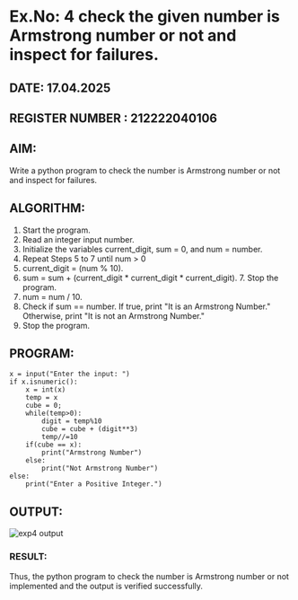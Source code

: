 # Ex.No: 4 check the given number is Armstrong number or not and inspect for failures.
## DATE: 17.04.2025                                                                          
## REGISTER NUMBER : 212222040106
## AIM: 
Write a python program to check the number is Armstrong number or not and inspect for failures.

## ALGORITHM:
1.  Start the program.
2.	Read an integer input number.
3.	Initialize the variables current_digit, sum = 0, and num = number.
4.	Repeat Steps 5 to 7 until num > 0
5.	current_digit = (num % 10).
6.	sum = sum + (current_digit * current_digit * current_digit). 7. Stop the program.
7.	num = num / 10.
8.	Check if sum == number. If true, print "It is an Armstrong Number." Otherwise, print "It is not an Armstrong Number."
9.	Stop the program.

## PROGRAM:
```
x = input("Enter the input: ") 
if x.isnumeric(): 
    x = int(x) 
    temp = x 
    cube = 0; 
    while(temp>0): 
        digit = temp%10 
        cube = cube + (digit**3) 
        temp//=10 
    if(cube == x): 
        print("Armstrong Number") 
    else: 
        print("Not Armstrong Number") 
else: 
    print("Enter a Positive Integer.")
```

## OUTPUT:

![exp4 output](https://github.com/user-attachments/assets/85a95f5e-4dbd-46d2-9030-3375c3c4facf)


### RESULT:
Thus, the python program to check the number is Armstrong number or not implemented and the output is verified successfully.


